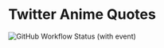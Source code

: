 # Twitter Anime Quotes 
![GitHub Workflow Status (with event)](https://img.shields.io/github/actions/workflow/status/Joao-1/AnimeQuote/lint-test.yaml)

